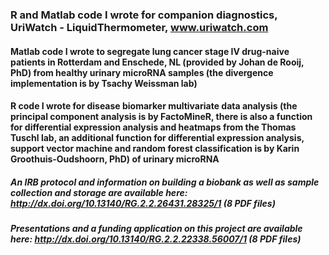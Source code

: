 ### R and Matlab code I wrote for companion diagnostics, UriWatch - LiquidThermometer, www.uriwatch.com

#### Matlab code I wrote to segregate lung cancer stage IV drug-naive patients in Rotterdam and Enschede, NL (provided by Johan de Rooij, PhD) from healthy urinary microRNA samples (the divergence implementation is by Tsachy Weissman lab) 

#### R code I wrote for disease biomarker multivariate data analysis (the principal component analysis is by FactoMineR, there is also a function for differential expression analysis and heatmaps from the Thomas Tuschl lab, an additional function for differential expression analysis, support vector machine and random forest classification is by Karin Groothuis-Oudshoorn, PhD) of urinary microRNA

##### An IRB protocol and information on building a biobank as well as sample collection and storage are available here: http://dx.doi.org/10.13140/RG.2.2.26431.28325/1 (8 PDF files) 

##### Presentations and a funding application on this project are available here: http://dx.doi.org/10.13140/RG.2.2.22338.56007/1 (8 PDF files) 

